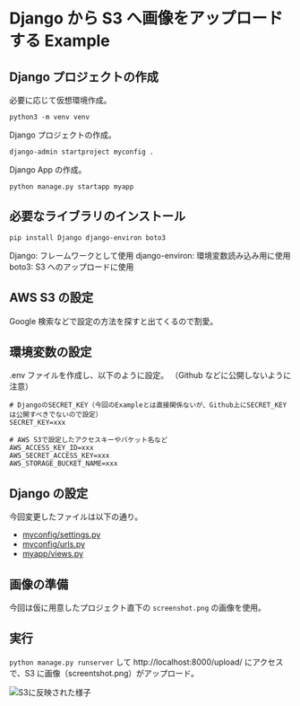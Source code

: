# Django から S3 へ画像をアップロードする Example

## Django プロジェクトの作成

必要に応じて仮想環境作成。

```
python3 -m venv venv
```

Django プロジェクトの作成。

```
django-admin startproject myconfig .
```

Django App の作成。

```
python manage.py startapp myapp
```

## 必要なライブラリのインストール

```
pip install Django django-environ boto3
```

Django: フレームワークとして使用
django-environ: 環境変数読み込み用に使用
boto3: S3 へのアップロードに使用

## AWS S3 の設定

Google 検索などで設定の方法を探すと出てくるので割愛。

## 環境変数の設定

.env ファイルを作成し、以下のように設定。
（Github などに公開しないように注意）

```
# DjangoのSECRET_KEY（今回のExampleとは直接関係ないが、Github上にSECRET_KEYは公開すべきでないので設定）
SECRET_KEY=xxx

# AWS S3で設定したアクセスキーやバケット名など
AWS_ACCESS_KEY_ID=xxx
AWS_SECRET_ACCESS_KEY=xxx
AWS_STORAGE_BUCKET_NAME=xxx
```

## Django の設定

今回変更したファイルは以下の通り。

- [myconfig/settings.py](https://github.com/takux/example-django-s3/blob/main/myconfig/settings.py)
- [myconfig/urls.py](https://github.com/takux/example-django-s3/blob/main/myconfig/urls.py)
- [myapp/views.py](https://github.com/takux/example-django-s3/blob/main/myapp/views.py)

## 画像の準備

今回は仮に用意したプロジェクト直下の `screenshot.png` の画像を使用。

## 実行

`python manage.py runserver` して http://localhost:8000/upload/ にアクセスで、S3 に画像（screentshot.png）がアップロード。

![S3に反映された様子](https://user-images.githubusercontent.com/53621441/214451133-bfcec997-e319-4c10-b467-c0704fba7151.png)
